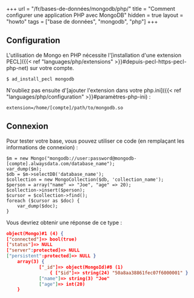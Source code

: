 +++
url = "/fr/bases-de-données/mongodb/php/"
title = "Comment configurer une application PHP avec MongoDB"
hidden = true
layout = "howto"
tags = ["base de données", "mongodb", "php"]
+++

## Configuration

L'utilisation de Mongo en PHP nécessite l'[installation d'une extension PECL]({{< ref "languages/php/extensions" >}}#depuis-pecl-https-pecl-php-net) sur votre compte.

```
$ ad_install_pecl mongodb
```

N'oubliez pas ensuite d'[ajouter l'extension dans votre php.ini]({{< ref "languages/php/configuration" >}}#paramètres-php-ini) :

```
extension=/home/[compte]/path/to/mongodb.so
```

## Connexion

Pour tester votre base, vous pouvez utiliser ce code (en remplaçant les informations de connexion) :

```
$m = new Mongo("mongodb://user:password@mongodb-[compte].alwaysdata.com/database_name");
var_dump($m);
$db = $m->selectDB('database_name');
$collection = new MongoCollection($db, 'collection_name');
$person = array("name" => "Joe", "age" => 20);
$collection->insert($person);
$cursor = $collection->find();
foreach ($cursor as $doc) {
    var_dump($doc);
}
```

Vous devriez obtenir une réponse de ce type :

```json
object(Mongo)#1 (4) {
["connected"]=> bool(true)
["status"]=> NULL
["server":protected]=> NULL
["persistent":protected]=> NULL }
    array(3) {
            ["_id"]=> object(MongoId)#8 (1)
                { ["$id"]=> string(24) "50a8aa38861fec07f6000001" }
            ["name"]=> string(3) "Joe"
            ["age"]=> int(20)
    }
```
